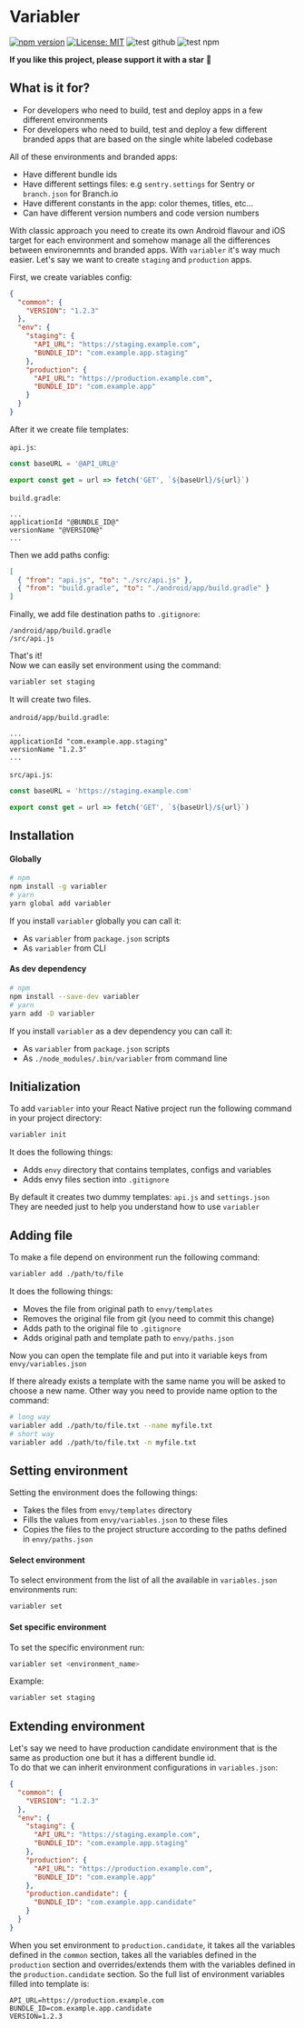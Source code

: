 # Variabler

[![npm version](https://img.shields.io/npm/v/variabler)](https://badge.fury.io/js/variabler)
[![License: MIT](https://img.shields.io/npm/l/una-language)](https://opensource.org/licenses/MIT)
![test github](https://github.com/sergeyshpadyrev/variabler/actions/workflows/test.github.yml/badge.svg?branch=main&event=push)
![test npm](https://github.com/sergeyshpadyrev/variabler/actions/workflows/test.npm.yml/badge.svg?branch=main&event=push)

**If you like this project, please support it with a star** 🌟

## What is it for?

- For developers who need to build, test and deploy apps in a few different environments <br/>
- For developers who need to build, test and deploy a few different branded apps that are based on the single white labeled codebase<br/>

All of these environments and branded apps:

- Have different bundle ids
- Have different settings files: e.g `sentry.settings` for Sentry or `branch.json` for Branch.io
- Have different constants in the app: color themes, titles, etc...
- Can have different version numbers and code version numbers

With classic approach you need to create its own Android flavour and iOS target for each environment and somehow manage all the differences between environemnts and branded apps. With `variabler` it's way much easier. Let's say we want to create `staging` and `production` apps.

First, we create variables config:

```json
{
  "common": {
    "VERSION": "1.2.3"
  },
  "env": {
    "staging": {
      "API_URL": "https://staging.example.com",
      "BUNDLE_ID": "com.example.app.staging"
    },
    "production": {
      "API_URL": "https://production.example.com",
      "BUNDLE_ID": "com.example.app"
    }
  }
}
```

After it we create file templates:

`api.js`:

```js
const baseURL = '@API_URL@'

export const get = url => fetch('GET', `${baseUrl}/${url}`)
```

`build.gradle`:

```
...
applicationId "@BUNDLE_ID@"
versionName "@VERSION@"
...
```

Then we add paths config:

```json
[
  { "from": "api.js", "to": "./src/api.js" },
  { "from": "build.gradle", "to": "./android/app/build.gradle" }
]
```

Finally, we add file destination paths to `.gitignore`:

```
/android/app/build.gradle
/src/api.js
```

That's it! <br/>
Now we can easily set environment using the command:

```sh
variabler set staging
```

It will create two files.

`android/app/build.gradle`:

```
...
applicationId "com.example.app.staging"
versionName "1.2.3"
...
```

`src/api.js`:

```js
const baseURL = 'https://staging.example.com'

export const get = url => fetch('GET', `${baseUrl}/${url}`)
```

## Installation

#### Globally

```sh
# npm
npm install -g variabler
# yarn
yarn global add variabler
```

If you install `variabler` globally you can call it:

- As `variabler` from `package.json` scripts
- As `variabler` from CLI

#### As dev dependency

```sh
# npm
npm install --save-dev variabler
# yarn
yarn add -D variabler
```

If you install `variabler` as a dev dependency you can call it:

- As `variabler` from `package.json` scripts
- As `./node_modules/.bin/variabler` from command line

## Initialization

To add `variabler` into your React Native project run the following command in your project directory:

```sh
variabler init
```

It does the following things:

- Adds `envy` directory that contains templates, configs and variables
- Adds envy files section into `.gitignore`

By default it creates two dummy templates: `api.js` and `settings.json` <br/>
They are needed just to help you understand how to use `variabler`

## Adding file

To make a file depend on environment run the following command:

```sh
variabler add ./path/to/file
```

It does the following things:

- Moves the file from original path to `envy/templates`
- Removes the original file from git (you need to commit this change)
- Adds path to the original file to `.gitignore`
- Adds original path and template path to `envy/paths.json`

Now you can open the template file and put into it variable keys from `envy/variables.json`

If there already exists a template with the same name you will be asked to choose a new name.
Other way you need to provide name option to the command:

```sh
# long way
variabler add ./path/to/file.txt --name myfile.txt
# short way
variabler add ./path/to/file.txt -n myfile.txt
```

## Setting environment

Setting the environment does the following things:

- Takes the files from `envy/templates` directory
- Fills the values from `envy/variables.json` to these files
- Copies the files to the project structure according to the paths defined in `envy/paths.json`

#### Select environment

To select environment from the list of all the available in `variables.json` environments run:

```sh
variabler set
```

#### Set specific environment

To set the specific environment run:

```sh
variabler set <environment_name>
```

Example:

```sh
variabler set staging
```

## Extending environment

Let's say we need to have production candidate environment that is the same as production one but it has a different bundle id. <br/>
To do that we can inherit environment configurations in `variables.json`:

```json
{
  "common": {
    "VERSION": "1.2.3"
  },
  "env": {
    "staging": {
      "API_URL": "https://staging.example.com",
      "BUNDLE_ID": "com.example.app.staging"
    },
    "production": {
      "API_URL": "https://production.example.com",
      "BUNDLE_ID": "com.example.app"
    },
    "production.candidate": {
      "BUNDLE_ID": "com.example.app.candidate"
    }
  }
}
```

When you set environment to `production.candidate`, it takes all the variables defined in the `common` section, takes all the variables defined in the `production` section and overrides/extends them with the variables defined in the `production.candidate` section. So the full list of environment variables filled into template is:

```
API_URL=https://production.example.com
BUNDLE_ID=com.example.app.candidate
VERSION=1.2.3
```
